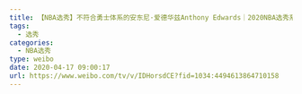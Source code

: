 ```yaml
---
title: 【NBA选秀】不符合勇士体系的安东尼·爱德华兹Anthony Edwards｜2020NBA选秀系列EP3
tags:
  - 选秀
categories:
  - NBA选秀
type: weibo
date: 2020-04-17 09:00:17
url: https://www.weibo.com/tv/v/IDHorsdCE?fid=1034:4494613864710158
---
```


<!-- more -->
